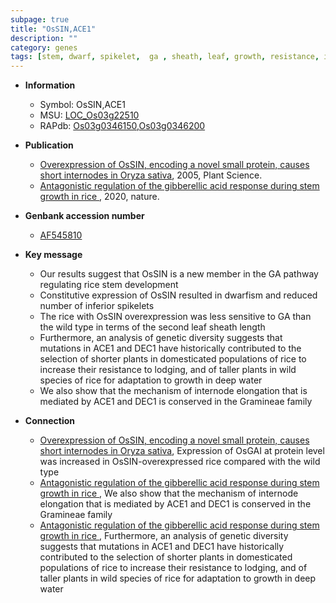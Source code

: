 ```yaml
---
subpage: true
title: "OsSIN,ACE1"
description: ""
category: genes
tags: [stem, dwarf, spikelet,  ga , sheath, leaf, growth, resistance, internode elongation]
---
```


* **Information**  
    + Symbol: OsSIN,ACE1  
    + MSU: [LOC_Os03g22510](http://rice.plantbiology.msu.edu/cgi-bin/ORF_infopage.cgi?orf=LOC_Os03g22510)  
    + RAPdb: [Os03g0346150](http://rapdb.dna.affrc.go.jp/viewer/gbrowse_details/irgsp1?name=Os03g0346150),[Os03g0346200](http://rapdb.dna.affrc.go.jp/viewer/gbrowse_details/irgsp1?name=Os03g0346200)  

* **Publication**  
    + [Overexpression of OsSIN, encoding a novel small protein, causes short internodes in Oryza sativa](http://www.ncbi.nlm.nih.gov/pubmed?term=Overexpression+of+OsSIN,+encoding+a+novel+small+protein,+causes+short+internodes+in+Oryza+sativa%5BTitle%5D), 2005, Plant Science.
    + [Antagonistic regulation of the gibberellic acid response during stem growth in rice ](http://www.ncbi.nlm.nih.gov/pubmed?term=Antagonistic+regulation+of+the+gibberellic+acid+response+during+stem+growth+in+rice+%5BTitle%5D), 2020, nature.

* **Genbank accession number**  
    + [AF545810](http://www.ncbi.nlm.nih.gov/nuccore/AF545810)

* **Key message**  
    + Our results suggest that OsSIN is a new member in the GA pathway regulating rice stem development
    + Constitutive expression of OsSIN resulted in dwarfism and reduced number of inferior spikelets
    + The rice with OsSIN overexpression was less sensitive to GA than the wild type in terms of the second leaf sheath length
    + Furthermore, an analysis of genetic diversity suggests that mutations in ACE1 and DEC1 have historically contributed to the selection of shorter plants in domesticated populations of rice to increase their resistance to lodging, and of taller plants in wild species of rice for adaptation to growth in deep water
    + We also show that the mechanism of internode elongation that is mediated by ACE1 and DEC1 is conserved in the Gramineae family

* **Connection**  
    + [Overexpression of OsSIN, encoding a novel small protein, causes short internodes in Oryza sativa](http://www.ncbi.nlm.nih.gov/pubmed?term=Overexpression+of+OsSIN,+encoding+a+novel+small+protein,+causes+short+internodes+in+Oryza+sativa%5BTitle%5D), Expression of OsGAI at protein level was increased in OsSIN-overexpressed rice compared with the wild type
    + [Antagonistic regulation of the gibberellic acid response during stem growth in rice ](http://www.ncbi.nlm.nih.gov/pubmed?term=Antagonistic+regulation+of+the+gibberellic+acid+response+during+stem+growth+in+rice+%5BTitle%5D),  We also show that the mechanism of internode elongation that is mediated by ACE1 and DEC1 is conserved in the Gramineae family
    + [Antagonistic regulation of the gibberellic acid response during stem growth in rice ](http://www.ncbi.nlm.nih.gov/pubmed?term=Antagonistic+regulation+of+the+gibberellic+acid+response+during+stem+growth+in+rice+%5BTitle%5D),  Furthermore, an analysis of genetic diversity suggests that mutations in ACE1 and DEC1 have historically contributed to the selection of shorter plants in domesticated populations of rice to increase their resistance to lodging, and of taller plants in wild species of rice for adaptation to growth in deep water



